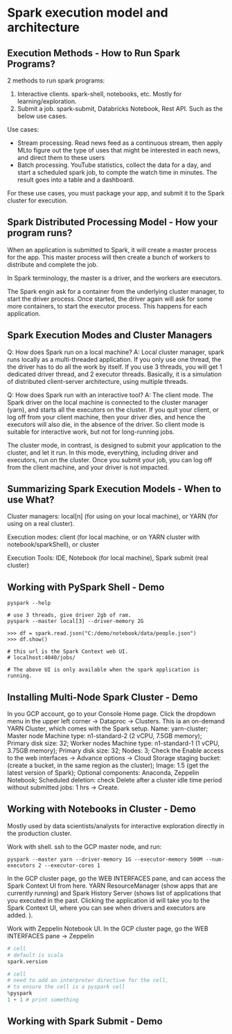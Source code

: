 # Spark execution model and architecture
## Execution Methods - How to Run Spark Programs?
2 methods to run spark programs:
1. Interactive clients. spark-shell, notebooks, etc. Mostly for learning/exploration. 
2. Submit a job. spark-submit, Databricks Notebook, Rest API. Such as the below use cases. 

Use cases:
- Stream processing. Read news feed as a continuous stream, then apply MLto figure out the type of uses that might be interested in each news, and direct them to these users
- Batch processing. YouTube statistics, collect the data for a day, and start a scheduled spark job, to compte the watch time in minutes. The result goes into a table and a dashboard. 

For these use cases, you must package your app, and submit it to the Spark cluster for execution. 

## Spark Distributed Processing Model - How your program runs?
When an application is submitted to Spark, it will create a master process for the app. This master process will then create a bunch of workers to distribute and complete the job. 

In Spark terminology, the master is a driver, and the workers are executors.

The Spark engin ask for a container from the underlying cluster manager, to start the driver process. Once started, the driver again will ask for some more containers, to start the executor process. This happens for each application. 

## Spark Execution Modes and Cluster Managers
Q: How does Spark run on a local machine?
A: Local cluster manager, spark runs locally as a multi-threaded application. If you only use one thread, the the driver has to do all the work by itself. If you use 3 threads, you will get 1 dedicated driver thread, and 2 executor threads. Basically, it is a simulation of distributed client-server architecture, using multiple threads. 

Q: How does Spark run with an interactive tool? 
A: The client mode. The Spark driver on the local machine is connected to the cluster manager (yarn), and starts all the executors on the cluster. If you quit your client, or log off from your client machine, then your driver dies, and hence the executors will also die, in the absence of the driver. So client mode is suitable for interactive work, but not for long-running jobs. 

The cluster mode, in contrast, is designed to submit your application to the cluster, and let it run. In this mode, everything, including driver and executors, run on the cluster. Once you submit your job, you can log off from the client machine, and your driver is not impacted. 

## Summarizing Spark Execution Models - When to use What?
Cluster managers: local[n] (for using on your local machine), or YARN (for using on a real cluster). 

Execution modes: client (for local machine, or on YARN cluster with notebook/sparkShell), or cluster

Execution Tools: IDE, Notebook (for local machine), Spark submit (real cluster)

## Working with PySpark Shell - Demo
```console
pyspark --help

# use 3 threads, give driver 2gb of ram. 
pyspark --master local[3] --driver-memory 2G

>>> df = spark.read.json("C:/demo/notebook/data/people.json")
>>> df.show()

# this url is the Spark Context web UI. 
# localhost:4040/jobs/ 

# The above UI is only available when the spark application is running. 

```

## Installing Multi-Node Spark Cluster - Demo
In you GCP account, go to your Console Home page. Click the dropdown menu in the upper left corner -> Dataproc -> Clusters. This ia an on-demand YARN Cluster, which comes with the Spark setup. Name: yarn-cluster; Master node Machine type: n1-standard-2 (2 vCPU, 7.5GB memory); Primary disk size: 32; Worker nodes Machine type: n1-standard-1 (1 vCPU, 3.75GB memory); Primary disk size: 32; Nodes: 3; Check the Enable access to the web interfaces -> Advance options -> Cloud Storage staging bucket: (create a bucket, in the same region as the cluster); Image: 1.5 (get the latest version of Spark); Optional components: Anaconda, Zeppelin Notebook; Scheduled deletion: check Delete after a cluster idle time period without submitted jobs: 1 hrs -> Create. 

## Working with Notebooks in Cluster - Demo
Mostly used by data scientists/analysts for interactive exploration directly in the production cluster. 

Work with shell. ssh to the GCP master node, and run:
```console
pyspark --master yarn --driver-memory 1G --executor-memory 500M --num-executors 2 --executor-cores 1
```

In the GCP cluster page, go the WEB INTERFACES pane, and can access the Spark Context UI from here. YARN ResourceManager (show apps that are currently running) and Spark History Server (shows list of applications that you executed in the past. Clicking the application id will take you to the Spark Context UI, where you can see when drivers and executors are added. ). 

Work with Zeppelin Notebook UI. In the GCP cluster page, go the WEB INTERFACES pane -> Zeppelin
```py
# cell
# default is scala
spark.version

# cell
# need to add an interpreter directive for the cell,
# to ensure the cell is a pyspark cell
%pyspark
1 + 1 # print something
```

## Working with Spark Submit - Demo



